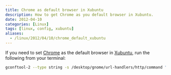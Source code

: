 ```yaml
---
title: Chrome as default browser in Xubuntu
description: How to get Chrome as you default browser in Xubuntu.
date: 2012-04-10
categories: [Linux]
tags: [linux, config, xubuntu]
aliases:
  - /linux/2012/04/10/chrome_default_xubuntu
---
```


If you need to set [Chrome](https://www.google.com/chrome/browser/desktop/) as the default browser in [Xubuntu](http://xubuntu.org/), run the following from your terminal:

```bash
gconftool-2 --type string -s /desktop/gnome/url-handlers/http/command "google-chrome %s"
```
